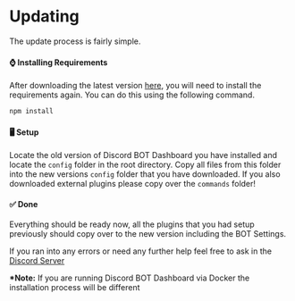 # Updating
The update process is fairly simple.

#### ⌚ Installing Requirements
After downloading the latest version [here](https://github.com/LachlanDev/Discord-BOT-Dashboard-V2/releases), you will need to install the requirements again. You can do this using the following command.
```bash
npm install
```
#### 🖥️ Setup
Locate the old version of Discord BOT Dashboard you have installed and locate the ```config``` folder in the root directory. Copy all files from this folder into the new versions ```config``` folder that you have downloaded. If you also downloaded external plugins please copy over the ``commands`` folder!

#### ✅ Done
Everything should be ready now, all the plugins that you had setup previously should copy over to the new version including the BOT Settings.
</br>

If you ran into any errors or need any further help feel free to ask in the [Discord Server](https://discord.com/invite/zhsecurity)

__*Note:__ If you are running Discord BOT Dashboard via Docker the installation process will be different